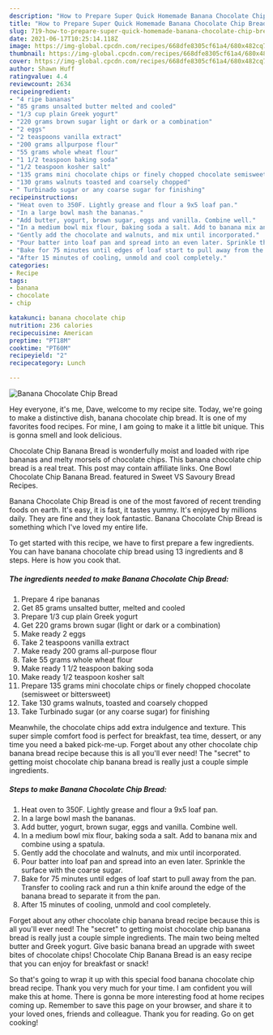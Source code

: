 ```yaml
---
description: "How to Prepare Super Quick Homemade Banana Chocolate Chip Bread"
title: "How to Prepare Super Quick Homemade Banana Chocolate Chip Bread"
slug: 719-how-to-prepare-super-quick-homemade-banana-chocolate-chip-bread
date: 2021-06-17T10:25:14.118Z
image: https://img-global.cpcdn.com/recipes/668dfe8305cf61a4/680x482cq70/banana-chocolate-chip-bread-recipe-main-photo.jpg
thumbnail: https://img-global.cpcdn.com/recipes/668dfe8305cf61a4/680x482cq70/banana-chocolate-chip-bread-recipe-main-photo.jpg
cover: https://img-global.cpcdn.com/recipes/668dfe8305cf61a4/680x482cq70/banana-chocolate-chip-bread-recipe-main-photo.jpg
author: Shawn Huff
ratingvalue: 4.4
reviewcount: 2634
recipeingredient:
- "4 ripe bananas"
- "85 grams unsalted butter melted and cooled"
- "1/3 cup plain Greek yogurt"
- "220 grams brown sugar light or dark or a combination"
- "2 eggs"
- "2 teaspoons vanilla extract"
- "200 grams allpurpose flour"
- "55 grams whole wheat flour"
- "1 1/2 teaspoon baking soda"
- "1/2 teaspoon kosher salt"
- "135 grams mini chocolate chips or finely chopped chocolate semisweet or bittersweet"
- "130 grams walnuts toasted and coarsely chopped"
- " Turbinado sugar or any coarse sugar for finishing"
recipeinstructions:
- "Heat oven to 350F. Lightly grease and flour a 9x5 loaf pan."
- "In a large bowl mash the bananas."
- "Add butter, yogurt, brown sugar, eggs and vanilla. Combine well."
- "In a medium bowl mix flour, baking soda a salt. Add to banana mix and combine using a spatula."
- "Gently add the chocolate and walnuts, and mix until incorporated."
- "Pour batter into loaf pan and spread into an even later. Sprinkle the surface with the coarse sugar."
- "Bake for 75 minutes until edges of loaf start to pull away from the pan. Transfer to cooling rack and run a thin knife around the edge of the banana bread to separate it from the pan."
- "After 15 minutes of cooling, unmold and cool completely."
categories:
- Recipe
tags:
- banana
- chocolate
- chip

katakunci: banana chocolate chip 
nutrition: 236 calories
recipecuisine: American
preptime: "PT18M"
cooktime: "PT60M"
recipeyield: "2"
recipecategory: Lunch

---
```



![Banana Chocolate Chip Bread](https://img-global.cpcdn.com/recipes/668dfe8305cf61a4/680x482cq70/banana-chocolate-chip-bread-recipe-main-photo.jpg)

Hey everyone, it's me, Dave, welcome to my recipe site. Today, we're going to make a distinctive dish, banana chocolate chip bread. It is one of my favorites food recipes. For mine, I am going to make it a little bit unique. This is gonna smell and look delicious.

Chocolate Chip Banana Bread is wonderfully moist and loaded with ripe bananas and melty morsels of chocolate chips. This banana chocolate chip bread is a real treat. This post may contain affiliate links. One Bowl Chocolate Chip Banana Bread. featured in Sweet VS Savoury Bread Recipes.

Banana Chocolate Chip Bread is one of the most favored of recent trending foods on earth. It's easy, it is fast, it tastes yummy. It's enjoyed by millions daily. They are fine and they look fantastic. Banana Chocolate Chip Bread is something which I've loved my entire life.


To get started with this recipe, we have to first prepare a few ingredients. You can have banana chocolate chip bread using 13 ingredients and 8 steps. Here is how you cook that.

<!--inarticleads1-->

##### The ingredients needed to make Banana Chocolate Chip Bread:

1. Prepare 4 ripe bananas
1. Get 85 grams unsalted butter, melted and cooled
1. Prepare 1/3 cup plain Greek yogurt
1. Get 220 grams brown sugar (light or dark or a combination)
1. Make ready 2 eggs
1. Take 2 teaspoons vanilla extract
1. Make ready 200 grams all-purpose flour
1. Take 55 grams whole wheat flour
1. Make ready 1 1/2 teaspoon baking soda
1. Make ready 1/2 teaspoon kosher salt
1. Prepare 135 grams mini chocolate chips or finely chopped chocolate (semisweet or bittersweet)
1. Take 130 grams walnuts, toasted and coarsely chopped
1. Take  Turbinado sugar (or any coarse sugar) for finishing


Meanwhile, the chocolate chips add extra indulgence and texture. This super simple comfort food is perfect for breakfast, tea time, dessert, or any time you need a baked pick-me-up. Forget about any other chocolate chip banana bread recipe because this is all you&#39;ll ever need! The &#34;secret&#34; to getting moist chocolate chip banana bread is really just a couple simple ingredients. 

<!--inarticleads2-->

##### Steps to make Banana Chocolate Chip Bread:

1. Heat oven to 350F. Lightly grease and flour a 9x5 loaf pan.
1. In a large bowl mash the bananas.
1. Add butter, yogurt, brown sugar, eggs and vanilla. Combine well.
1. In a medium bowl mix flour, baking soda a salt. Add to banana mix and combine using a spatula.
1. Gently add the chocolate and walnuts, and mix until incorporated.
1. Pour batter into loaf pan and spread into an even later. Sprinkle the surface with the coarse sugar.
1. Bake for 75 minutes until edges of loaf start to pull away from the pan. Transfer to cooling rack and run a thin knife around the edge of the banana bread to separate it from the pan.
1. After 15 minutes of cooling, unmold and cool completely.


Forget about any other chocolate chip banana bread recipe because this is all you&#39;ll ever need! The &#34;secret&#34; to getting moist chocolate chip banana bread is really just a couple simple ingredients. The main two being melted butter and Greek yogurt. Give basic banana bread an upgrade with sweet bites of chocolate chips! Chocolate Chip Banana Bread is an easy recipe that you can enjoy for breakfast or snack! 

So that's going to wrap it up with this special food banana chocolate chip bread recipe. Thank you very much for your time. I am confident you will make this at home. There is gonna be more interesting food at home recipes coming up. Remember to save this page on your browser, and share it to your loved ones, friends and colleague. Thank you for reading. Go on get cooking!
